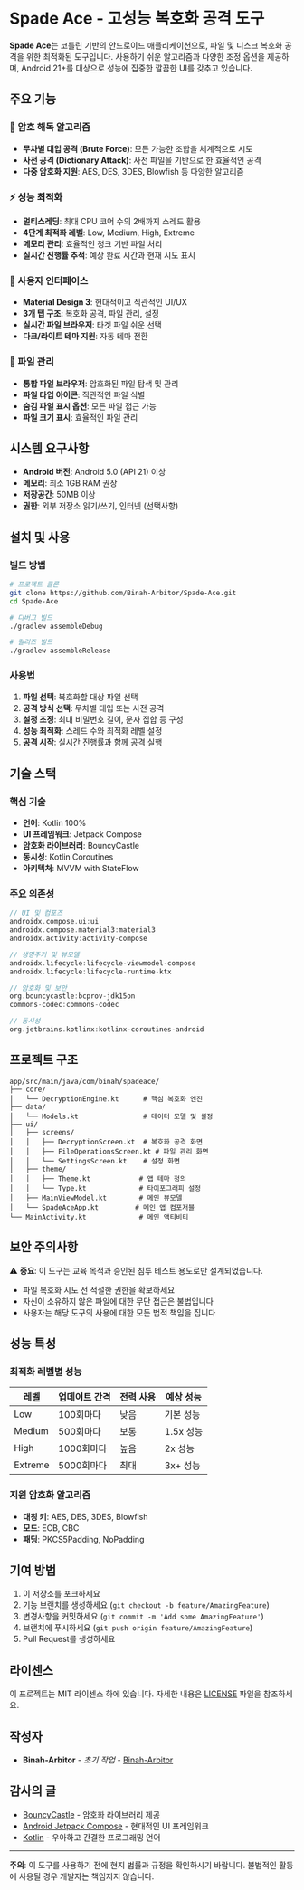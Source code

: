 # Spade Ace - 고성능 복호화 공격 도구

**Spade Ace**는 코틀린 기반의 안드로이드 애플리케이션으로, 파일 및 디스크 복호화 공격을 위한 최적화된 도구입니다. 사용하기 쉬운 알고리즘과 다양한 조정 옵션을 제공하며, Android 21+를 대상으로 성능에 집중한 깔끔한 UI를 갖추고 있습니다.

## 주요 기능

### 🔐 암호 해독 알고리즘
- **무차별 대입 공격 (Brute Force)**: 모든 가능한 조합을 체계적으로 시도
- **사전 공격 (Dictionary Attack)**: 사전 파일을 기반으로 한 효율적인 공격
- **다중 암호화 지원**: AES, DES, 3DES, Blowfish 등 다양한 알고리즘

### ⚡ 성능 최적화
- **멀티스레딩**: 최대 CPU 코어 수의 2배까지 스레드 활용
- **4단계 최적화 레벨**: Low, Medium, High, Extreme
- **메모리 관리**: 효율적인 청크 기반 파일 처리
- **실시간 진행률 추적**: 예상 완료 시간과 현재 시도 표시

### 🎨 사용자 인터페이스
- **Material Design 3**: 현대적이고 직관적인 UI/UX
- **3개 탭 구조**: 복호화 공격, 파일 관리, 설정
- **실시간 파일 브라우저**: 타겟 파일 쉬운 선택
- **다크/라이트 테마 지원**: 자동 테마 전환

### 📁 파일 관리
- **통합 파일 브라우저**: 암호화된 파일 탐색 및 관리
- **파일 타입 아이콘**: 직관적인 파일 식별
- **숨김 파일 표시 옵션**: 모든 파일 접근 가능
- **파일 크기 표시**: 효율적인 파일 관리

## 시스템 요구사항

- **Android 버전**: Android 5.0 (API 21) 이상
- **메모리**: 최소 1GB RAM 권장
- **저장공간**: 50MB 이상
- **권한**: 외부 저장소 읽기/쓰기, 인터넷 (선택사항)

## 설치 및 사용

### 빌드 방법
```bash
# 프로젝트 클론
git clone https://github.com/Binah-Arbitor/Spade-Ace.git
cd Spade-Ace

# 디버그 빌드
./gradlew assembleDebug

# 릴리즈 빌드
./gradlew assembleRelease
```

### 사용법
1. **파일 선택**: 복호화할 대상 파일 선택
2. **공격 방식 선택**: 무차별 대입 또는 사전 공격
3. **설정 조정**: 최대 비밀번호 길이, 문자 집합 등 구성
4. **성능 최적화**: 스레드 수와 최적화 레벨 설정
5. **공격 시작**: 실시간 진행률과 함께 공격 실행

## 기술 스택

### 핵심 기술
- **언어**: Kotlin 100%
- **UI 프레임워크**: Jetpack Compose
- **암호화 라이브러리**: BouncyCastle
- **동시성**: Kotlin Coroutines
- **아키텍처**: MVVM with StateFlow

### 주요 의존성
```gradle
// UI 및 컴포즈
androidx.compose.ui:ui
androidx.compose.material3:material3
androidx.activity:activity-compose

// 생명주기 및 뷰모델
androidx.lifecycle:lifecycle-viewmodel-compose
androidx.lifecycle:lifecycle-runtime-ktx

// 암호화 및 보안
org.bouncycastle:bcprov-jdk15on
commons-codec:commons-codec

// 동시성
org.jetbrains.kotlinx:kotlinx-coroutines-android
```

## 프로젝트 구조

```
app/src/main/java/com/binah/spadeace/
├── core/
│   └── DecryptionEngine.kt      # 핵심 복호화 엔진
├── data/
│   └── Models.kt                # 데이터 모델 및 설정
├── ui/
│   ├── screens/
│   │   ├── DecryptionScreen.kt  # 복호화 공격 화면
│   │   ├── FileOperationsScreen.kt # 파일 관리 화면
│   │   └── SettingsScreen.kt    # 설정 화면
│   ├── theme/
│   │   ├── Theme.kt            # 앱 테마 정의
│   │   └── Type.kt             # 타이포그래피 설정
│   ├── MainViewModel.kt        # 메인 뷰모델
│   └── SpadeAceApp.kt         # 메인 앱 컴포저블
└── MainActivity.kt             # 메인 액티비티
```

## 보안 주의사항

⚠️ **중요**: 이 도구는 교육 목적과 승인된 침투 테스트 용도로만 설계되었습니다.

- 파일 복호화 시도 전 적절한 권한을 확보하세요
- 자신이 소유하지 않은 파일에 대한 무단 접근은 불법입니다
- 사용자는 해당 도구의 사용에 대한 모든 법적 책임을 집니다

## 성능 특성

### 최적화 레벨별 성능
| 레벨 | 업데이트 간격 | 전력 사용 | 예상 성능 |
|------|---------------|-----------|-----------|
| Low | 100회마다 | 낮음 | 기본 성능 |
| Medium | 500회마다 | 보통 | 1.5x 성능 |
| High | 1000회마다 | 높음 | 2x 성능 |
| Extreme | 5000회마다 | 최대 | 3x+ 성능 |

### 지원 암호화 알고리즘
- **대칭 키**: AES, DES, 3DES, Blowfish
- **모드**: ECB, CBC
- **패딩**: PKCS5Padding, NoPadding

## 기여 방법

1. 이 저장소를 포크하세요
2. 기능 브랜치를 생성하세요 (`git checkout -b feature/AmazingFeature`)
3. 변경사항을 커밋하세요 (`git commit -m 'Add some AmazingFeature'`)
4. 브랜치에 푸시하세요 (`git push origin feature/AmazingFeature`)
5. Pull Request를 생성하세요

## 라이센스

이 프로젝트는 MIT 라이센스 하에 있습니다. 자세한 내용은 [LICENSE](LICENSE) 파일을 참조하세요.

## 작성자

- **Binah-Arbitor** - *초기 작업* - [Binah-Arbitor](https://github.com/Binah-Arbitor)

## 감사의 글

- [BouncyCastle](https://www.bouncycastle.org/) - 암호화 라이브러리 제공
- [Android Jetpack Compose](https://developer.android.com/jetpack/compose) - 현대적인 UI 프레임워크
- [Kotlin](https://kotlinlang.org/) - 우아하고 간결한 프로그래밍 언어

---

**주의**: 이 도구를 사용하기 전에 현지 법률과 규정을 확인하시기 바랍니다. 불법적인 활동에 사용될 경우 개발자는 책임지지 않습니다.